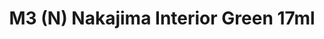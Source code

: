 ---
layout: product
title: "M3 (N) Nakajima Interior Green 17ml"
price: "320" 
desc: "Akrilna boja 17mL"
img_path: "/assets/img/AK2068.jpg"
brand: "AK "
available: false
special_offer: false
new: false
soon: false
cat: "020000"
subcat: "020200"
subsubcat: "020203"
sifra: "AK2068"
popular: false
---